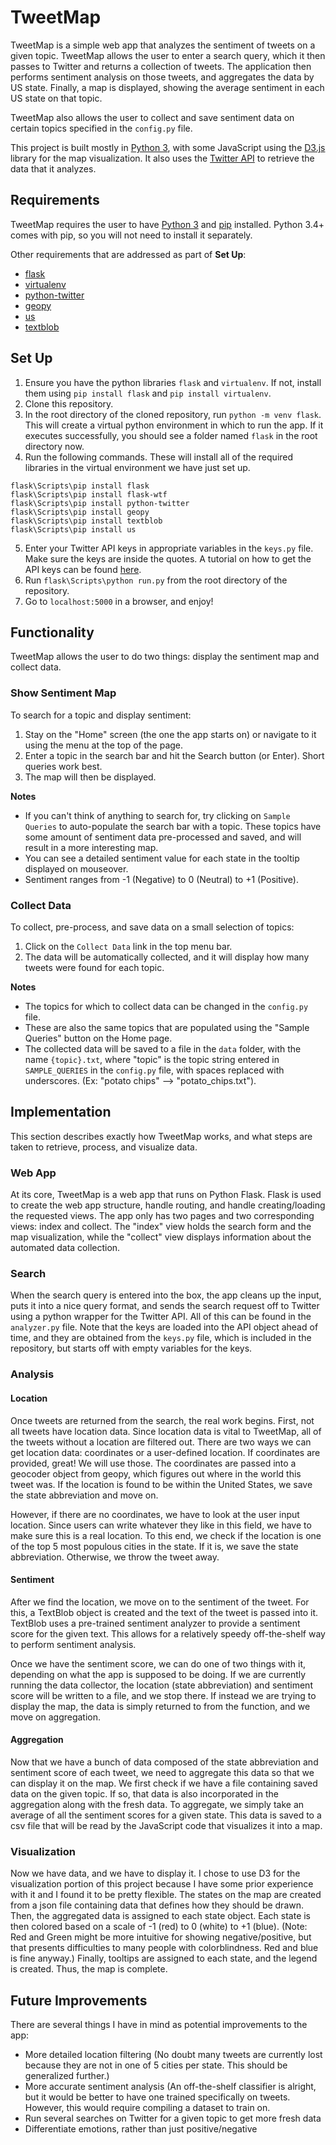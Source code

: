 # TweetMap

TweetMap is a simple web app that analyzes the sentiment of tweets on a given topic. TweetMap allows the user to enter a search query, which it then passes to Twitter and returns a collection of tweets. The application then performs sentiment analysis on those tweets, and aggregates the data by US state. Finally, a map is displayed, showing the average sentiment in each US state on that topic.

TweetMap also allows the user to collect and save sentiment data on certain topics specified in the ```config.py``` file.

This project is built mostly in [Python 3](https://www.python.org/), with some JavaScript using the [D3.js](https://d3js.org/) library for the map visualization. It also uses the [Twitter API](https://developer.twitter.com/en/docs/tweets/search/api-reference/get-search-tweets) to retrieve the data that it analyzes.

## Requirements

TweetMap requires the user to have [Python 3](https://www.python.org/downloads/) and [pip](https://pip.pypa.io/en/stable/installing/#do-i-need-to-install-pip) installed. Python 3.4+ comes with pip, so you will not need to install it separately.

Other requirements that are addressed as part of **Set Up**:
- [flask](http://flask.pocoo.org/)
- [virtualenv](https://virtualenv.pypa.io/en/stable/)
- [python-twitter](http://python-twitter.readthedocs.io/en/latest/index.html)
- [geopy](http://geopy.readthedocs.io/en/latest/)
- [us](https://pypi.python.org/pypi/us)
- [textblob](http://textblob.readthedocs.io/en/dev/index.html)

## Set Up

1. Ensure you have the python libraries ```flask``` and ```virtualenv```. If not, install them using ```pip install flask``` and ```pip install virtualenv```.
2. Clone this repository.
3. In the root directory of the cloned repository, run ```python -m venv flask```. This will create a virtual python environment in which to run the app. If it executes successfully, you should see a folder named ```flask``` in the root directory now.
4. Run the following commands. These will install all of the required libraries in the virtual environment we have just set up.
```
flask\Scripts\pip install flask
flask\Scripts\pip install flask-wtf
flask\Scripts\pip install python-twitter
flask\Scripts\pip install geopy
flask\Scripts\pip install textblob
flask\Scripts\pip install us
```
5. Enter your Twitter API keys in appropriate variables in the ```keys.py``` file. Make sure the keys are inside the quotes. A tutorial on how to get the API keys can be found [here](http://python-twitter.readthedocs.io/en/latest/getting_started.html).
6. Run ```flask\Scripts\python run.py``` from the root directory of the repository.
7. Go to ```localhost:5000``` in a browser, and enjoy!

## Functionality

TweetMap allows the user to do two things: display the sentiment map and collect data.

### Show Sentiment Map

To search for a topic and display sentiment:
1. Stay on the "Home" screen (the one the app starts on) or navigate to it using the menu at the top of the page.
2. Enter a topic in the search bar and hit the Search button (or Enter). Short queries work best.
3. The map will then be displayed.

**Notes**
- If you can't think of anything to search for, try clicking on ```Sample Queries``` to auto-populate the search bar with a topic. These topics have some amount of sentiment data pre-processed and saved, and will result in a more interesting map.
- You can see a detailed sentiment value for each state in the tooltip displayed on mouseover.
- Sentiment ranges from -1 (Negative) to 0 (Neutral) to +1 (Positive).

### Collect Data

To collect, pre-process, and save data on a small selection of topics:
1. Click on the ```Collect Data``` link in the top menu bar.
2. The data will be automatically collected, and it will display how many tweets were found for each topic.

**Notes**
- The topics for which to collect data can be changed in the ```config.py``` file.
- These are also the same topics that are populated using the "Sample Queries" button on the Home page.
- The collected data will be saved to a file in the ```data``` folder, with the name ```{topic}.txt```, where "topic" is the topic string entered in ```SAMPLE_QUERIES``` in the ```config.py``` file, with spaces replaced with underscores. (Ex: "potato chips" --> "potato_chips.txt").

## Implementation

This section describes exactly how TweetMap works, and what steps are taken to retrieve, process, and visualize data.

### Web App

At its core, TweetMap is a web app that runs on Python Flask. Flask is used to create the web app structure, handle routing, and handle creating/loading the requested views. The app only has two pages and two corresponding views: index and collect. The "index" view holds the search form and the map visualization, while the "collect" view displays information about the automated data collection.

### Search

When the search query is entered into the box, the app cleans up the input, puts it into a nice query format, and sends the search request off to Twitter using a python wrapper for the Twitter API. All of this can be found in the ```analyzer.py``` file. Note that the keys are loaded into the API object ahead of time, and they are obtained from the ```keys.py``` file, which is included in the repository, but starts off with empty variables for the keys.

### Analysis

#### Location

Once tweets are returned from the search, the real work begins. First, not all tweets have location data. Since location data is vital to TweetMap, all of the tweets without a location are filtered out. There are two ways we can get location data: coordinates or a user-defined location. If coordinates are provided, great! We will use those. The coordinates are passed into a geocoder object from geopy, which figures out where in the world this tweet was. If the location is found to be within the United States, we save the state abbreviation and move on.

However, if there are no coordinates, we have to look at the user input location. Since users can write whatever they like in this field, we have to make sure this is a real location. To this end, we check if the location is one of the top 5 most populous cities in the state. If it is, we save the state abbreviation. Otherwise, we throw the tweet away.

#### Sentiment

After we find the location, we move on to the sentiment of the tweet. For this, a TextBlob object is created and the text of the tweet is passed into it. TextBlob uses a pre-trained sentiment analyzer to provide a sentiment score for the given text. This allows for a relatively speedy off-the-shelf way to perform sentiment analysis.

Once we have the sentiment score, we can do one of two things with it, depending on what the app is supposed to be doing. If we are currently running the data collector, the location (state abbreviation) and sentiment score will be written to a file, and we stop there. If instead we are trying to display the map, the data is simply returned to from the function, and we move on aggregation.

#### Aggregation

Now that we have a bunch of data composed of the state abbreviation and sentiment score of each tweet, we need to aggregate this data so that we can display it on the map. We first check if we have a file containing saved data on the given topic. If so, that data is also incorporated in the aggregation along with the fresh data. To aggregate, we simply take an average of all the sentiment scores for a given state. This data is saved to a csv file that will be read by the JavaScript code that visualizes it into a map.

### Visualization

Now we have data, and we have to display it. I chose to use D3 for the visualization portion of this project because I have some prior experience with it and I found it to be pretty flexible. The states on the map are created from a json file containing data that defines how they should be drawn. Then, the aggregated data is assigned to each state object. Each state is then colored based on a scale of -1 (red) to 0 (white) to +1 (blue). (Note: Red and Green might be more intuitive for showing negative/positive, but that presents difficulties to many people with colorblindness. Red and blue is fine anyway.) Finally, tooltips are assigned to each state, and the legend is created. Thus, the map is complete.

## Future Improvements

There are several things I have in mind as potential improvements to the app:
- More detailed location filtering (No doubt many tweets are currently lost because they are not in one of 5 cities per state. This should be generalized further.)
- More accurate sentiment analysis (An off-the-shelf classifier is alright, but it would be better to have one trained specifically on tweets. However, this would require compiling a dataset to train on.
- Run several searches on Twitter for a given topic to get more fresh data
- Differentiate emotions, rather than just positive/negative
